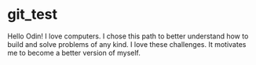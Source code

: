 # git_test
Hello Odin!
I love computers. I chose this path to better understand how to build and solve problems of any kind. 
I love these challenges. It motivates me to become a better version of myself.